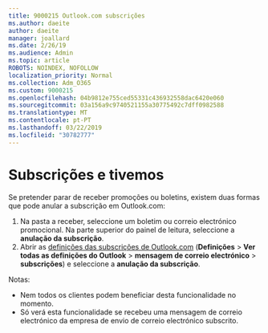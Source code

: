 ```yaml
---
title: 9000215 Outlook.com subscrições
ms.author: daeite
author: daeite
manager: joallard
ms.date: 2/26/19
ms.audience: Admin
ms.topic: article
ROBOTS: NOINDEX, NOFOLLOW
localization_priority: Normal
ms.collection: Adm_O365
ms.custom: 9000215
ms.openlocfilehash: 04b9812e755ced55331c436932558dac6420e060
ms.sourcegitcommit: 03a156a9c9740521155a30775492c7dff0982588
ms.translationtype: MT
ms.contentlocale: pt-PT
ms.lasthandoff: 03/22/2019
ms.locfileid: "30782777"
---
```

# <a name="subscriptions-and-unsubscribing"></a>Subscrições e tivemos

Se pretender parar de receber promoções ou boletins, existem duas formas que pode anular a subscrição em Outlook.com:

1. Na pasta a receber, seleccione um boletim ou correio electrónico promocional. Na parte superior do painel de leitura, seleccione a **anulação da subscrição**.
2. Abrir as [definições das subscrições de Outlook.com](https://outlook.live.com/mail/options/mail/brandsSubscriptions) (**Definições** > **Ver todas as definições do Outlook** > **mensagem de correio electrónico** > **subscrições**) e seleccione a **anulação da subscrição**.

Notas:

- Nem todos os clientes podem beneficiar desta funcionalidade no momento.
- Só verá esta funcionalidade se recebeu uma mensagem de correio electrónico da empresa de envio de correio electrónico subscrito.